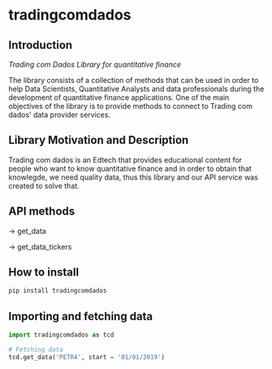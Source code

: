 # tradingcomdados

## Introduction
*Trading com Dados Library for quantitative finance*

The library consists of a collection of methods that can be used in order to help Data Scientists, Quantitative Analysts and data professionals during the development of quantitative finance applications. One of the main objectives of the library is to provide methods to connect to Trading com dados' data provider services.

## Library Motivation and Description
Trading com dados is an Edtech that provides educational content for people who want to know quantitative finance and in order to obtain that knowlegde, we need quality data, thus this library and our API service was created to solve that.

## API methods
-> get_data

-> get_data_tickers


## How to install
```python 
pip install tradingcomdados
```

## Importing and fetching data
```python
import tradingcomdados as tcd

# Fetching data
tcd.get_data('PETR4', start = '01/01/2019')
```
